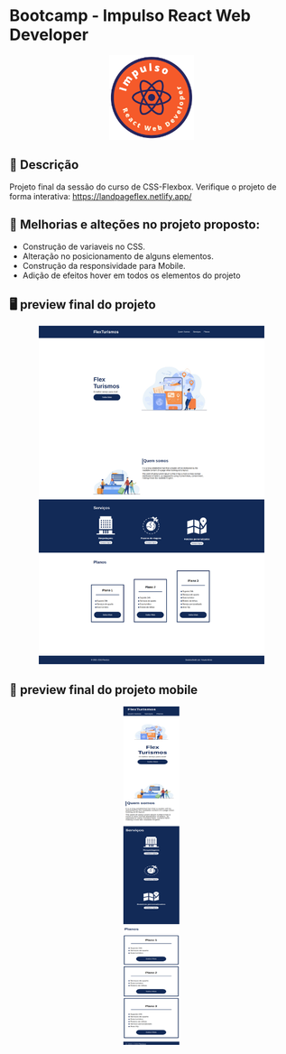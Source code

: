 # Bootcamp - Impulso React Web Developer

<p align="center">
  <img src="https://raw.githubusercontent.com/kevenalves/Bootcamp-ImpulsoReact/main/logo-Impulso.png" width="150" height="150"/>
</p>

## 🚀 Descrição
Projeto final da sessão do curso de CSS-Flexbox.
Verifique o projeto de forma interativa: https://landpageflex.netlify.app/

## 🔧 Melhorias e alteções no projeto proposto:
  - Construção de variaveis no CSS.
  - Alteração no posicionamento de alguns elementos.
  - Construção da responsividade para Mobile.
  - Adição de efeitos hover em todos os elementos do projeto

## 🖥️ preview final do projeto

<p align="center">
  <img src="images/desktop.png" width="400" height="600"/>
</p>

## 📳 preview final do projeto mobile

<p align="center">
  <img src="images/mobile.png" width="100" height="600"/>
</p>